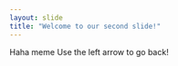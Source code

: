 ```yaml
---
layout: slide
title: "Welcome to our second slide!"
---
```

Haha meme
Use the left arrow to go back!
